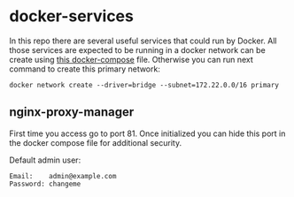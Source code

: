 # docker-services

In this repo there are several useful services that could run by Docker. All those services are expected to be running in a docker network can be create using [this docker-compose](docker-compose.yaml) file. Otherwise you can run next command to create this primary network:

```shell
docker network create --driver=bridge --subnet=172.22.0.0/16 primary
```

## nginx-proxy-manager

First time you access go to port 81. Once initialized you can hide this port in the docker compose file for additional security.

Default admin user:

```
Email:    admin@example.com
Password: changeme
```
